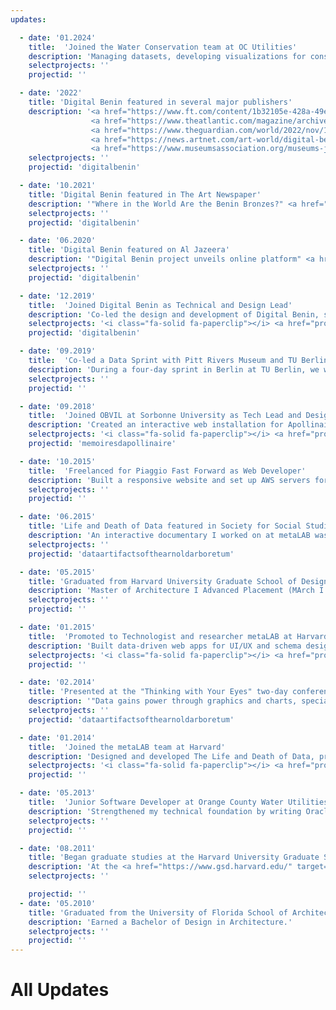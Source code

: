 ```yaml
---
updates:

  - date: '01.2024'
    title:  'Joined the Water Conservation team at OC Utilities'
    description: 'Managing datasets, developing visualizations for consumption trends, and establishing data workflows to support community‑focused water conservation initiatives.'
    selectprojects: ''
    projectid: ''

  - date: '2022'
    title: 'Digital Benin featured in several major publishers'
    description: '<a href="https://www.ft.com/content/1b32105e-428a-49e8-b2f2-d3ba381c4c65" target="_blank">The Financial Times ↗</a>, 
                  <a href="https://www.theatlantic.com/magazine/archive/2022/10/benin-bronzes-nigeria-return-stolen-art/671245/" target="_blank">The Atlantic ↗</a>, 
                  <a href="https://www.theguardian.com/world/2022/nov/10/digital-benin-reunites-thousands-of-objects-scattered-after-british-looting" target="_blank">The Guardian ↗</a>, 
                  <a href="https://news.artnet.com/art-world/digital-benin-markk-benin-bronzes-2205398" target="_blank">artnet ↗</a>, 
                  <a href="https://www.museumsassociation.org/museums-journal/news/2022/11/digital-benin-project-unveils-online-platform" target="_blank">Museums Association ↗</a>'
    selectprojects: ''
    projectid: 'digitalbenin'

  - date: '10.2021'
    title: 'Digital Benin featured in The Art Newspaper'
    description: '"Where in the World Are the Benin Bronzes?" <a href="https://www.aljazeera.com/features/2021/10/12/stealing-africa-how-britain-looted-the-continents-art" target="_blank">Read article ↗</a>'
    selectprojects: ''
    projectid: 'digitalbenin'

  - date: '06.2020'
    title: 'Digital Benin featured on Al Jazeera'
    description: '"Digital Benin project unveils online platform" <a href="https://www.theartnewspaper.com/2020/06/08/digital-benin-a-milestone-on-the-long-slow-journey-to-restitution" target="_blank"> Read article ↗</a>'
    selectprojects: ''
    projectid: 'digitalbenin'

  - date: '12.2019'
    title:  'Joined Digital Benin as Technical and Design Lead'
    description: 'Co-led the design and development of Digital Benin, shaping the concept, approach, and technical layout. Co-developed the backend, front-end, data feeds, and UX.'
    selectprojects: '<i class="fa-solid fa-paperclip"></i> <a href="projects/digitalbenin">View select projects</a>'
    projectid: 'digitalbenin'

  - date: '09.2019'
    title:  'Co-led a Data Sprint with Pitt Rivers Museum and TU Berlin'
    description: 'During a four‑day sprint in Berlin at TU Berlin, we worked with the Pitt Rivers Museum’s collection data to create prototypes, visualizations, and interactive narratives.'
    selectprojects: ''
    projectid: '' 

  - date: '09.2018'
    title:  'Joined OBVIL at Sorbonne University as Tech Lead and Designer'
    description: 'Created an interactive web installation for Apollinaire’s media objects and a centralized JSON metadata repository in collaboration with Parisian archivists.'
    selectprojects: '<i class="fa-solid fa-paperclip"></i> <a href="projects/memoiresdapollinaire">View select projects</a>'
    projectid: 'memoiresdapollinaire'

  - date: '10.2015'
    title:  'Freelanced for Piaggio Fast Forward as Web Developer'
    description: 'Built a responsive website and set up AWS servers for the launch of their <a href="https://piaggiofastforward.com/" target="_blank">Gita Robot ↗</a>. Provided on‑call support, handling updates, uptime monitoring, troubleshooting and feature enhancements.'
    selectprojects: ''
    projectid: ''

  - date: '06.2015'
    title: 'Life and Death of Data featured in Society for Social Studies of Science'
    description: 'An interactive documentary I worked on at metaLAB was published: "The Life and Death of Data" <a href="https://digitalsts.net/essays/the-life-and-death-of-data/" target="_blank"> Read article ↗</a>'
    selectprojects: ''
    projectid: 'dataartifactsofthearnoldarboretum'

  - date: '05.2015'
    title: 'Graduated from Harvard University Graduate School of Design'
    description: 'Master of Architecture I Advanced Placement (MArch I AP)'
    selectprojects: ''
    projectid: ''

  - date: '01.2015'
    title:  'Promoted to Technologist and researcher metaLAB at Harvard'
    description: 'Built data-driven web apps for UI/UX and schema design, integrated Arnold Arboretum and Art Museum APIs, and created interactive visualizations for gallery exhibits'
    selectprojects: '<i class="fa-solid fa-paperclip"></i> <a href="projects/curariumsatellite">View select projects</a>'
    projectid: ''

  - date: '02.2014'
    title: 'Presented at the "Thinking with Your Eyes" two-day conference'
    description: '"Data gains power through graphics and charts, specialists say" <a href="https://phys.org/news/2014-03-gains-power-graphics-specialists.html" target="_blank">Read article ↗</a>'
    selectprojects: ''
    projectid: 'dataartifactsofthearnoldarboretum'

  - date: '01.2014'
    title:  'Joined the metaLAB team at Harvard'
    description: 'Designed and developed The Life and Death of Data, processing Arboretum plant datasets and building interactive JavaScript visualizations.'
    selectprojects: '<i class="fa-solid fa-paperclip"></i> <a href="projects/dataartifactsofthearnoldarboretum">View select projects</a>'
    projectid: ''

  - date: '05.2013'
    title:  'Junior Software Developer at Orange County Water Utilities'
    description: 'Strengthened my technical foundation by writing Oracle SQL queries, automating Excel reports, and developing a Visual Basic GUI for file management.'
    selectprojects: ''
    projectid: ''

  - date: '08.2011'
    title: 'Began graduate studies at the Harvard University Graduate School of Design'
    description: 'At the <a href="https://www.gsd.harvard.edu/" target="_blank">GSD</a>, I discovered my interest in computational design and took courses in full‑stack web development, database management, and design thinking.'
    selectprojects: ''

    projectid: ''
  - date: '05.2010'
    title: 'Graduated from the University of Florida School of Architecture'
    description: 'Earned a Bachelor of Design in Architecture.'
    selectprojects: ''
    projectid: ''
---
```


<!-- Updates listing -->
# All Updates
